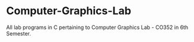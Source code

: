 # Computer-Graphics-Lab
All lab programs in C pertaining to Computer Graphics Lab - CO352 in 6th Semester.

